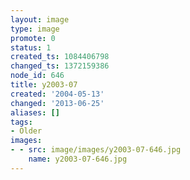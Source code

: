 ```yaml
---
layout: image
type: image
promote: 0
status: 1
created_ts: 1084406798
changed_ts: 1372159386
node_id: 646
title: y2003-07
created: '2004-05-13'
changed: '2013-06-25'
aliases: []
tags:
- Older
images:
- - src: image/images/y2003-07-646.jpg
    name: y2003-07-646.jpg
---
```


